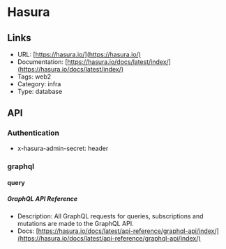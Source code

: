 # Hasura

## Links

* URL: [https://hasura.io/](https://hasura.io/)
* Documentation: [https://hasura.io/docs/latest/index/](https://hasura.io/docs/latest/index/)
* Tags: web2
* Category: infra
* Type: database

## API

### Authentication

* x-hasura-admin-secret: header

### graphql

#### query

##### GraphQL API Reference

* Description: All GraphQL requests for queries, subscriptions and mutations are made to the GraphQL API.
* Docs: [https://hasura.io/docs/latest/api-reference/graphql-api/index/](https://hasura.io/docs/latest/api-reference/graphql-api/index/)
